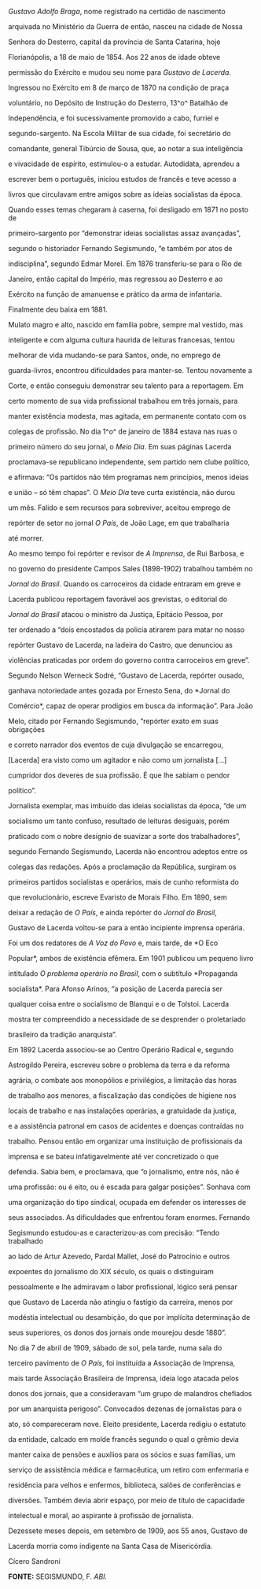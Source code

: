 

*Gustavo Adolfo Braga*, nome registrado na certidão de nascimento

arquivada no Ministério da Guerra de então, nasceu na cidade de Nossa

Senhora do Desterro, capital da província de Santa Catarina, hoje

Florianópolis, a 18 de maio de 1854. Aos 22 anos de idade obteve

permissão do Exército e mudou seu nome para *Gustavo de Lacerda*.



Ingressou no Exército em 8 de março de 1870 na condição de praça

voluntário, no Depósito de Instrução do Desterro, 13^o^ Batalhão de

Independência, e foi sucessivamente promovido a cabo, furriel e

segundo-sargento. Na Escola Militar de sua cidade, foi secretário do

comandante, general Tibúrcio de Sousa, que, ao notar a sua inteligência

e vivacidade de espírito, estimulou-o a estudar. Autodidata, aprendeu a

escrever bem o português, iniciou estudos de francês e teve acesso a

livros que circulavam entre amigos sobre as ideias socialistas da época.

Quando esses temas chegaram à caserna, foi desligado em 1871 no posto de

primeiro-sargento por “demonstrar ideias socialistas assaz avançadas”,

segundo o historiador Fernando Segismundo, “e também por atos de

indisciplina”, segundo Edmar Morel. Em 1876 transferiu-se para o Rio de

Janeiro, então capital do Império, mas regressou ao Desterro e ao

Exército na função de amanuense e prático da arma de infantaria.

Finalmente deu baixa em 1881.



Mulato magro e alto, nascido em família pobre, sempre mal vestido, mas

inteligente e com alguma cultura haurida de leituras francesas, tentou

melhorar de vida mudando-se para Santos, onde, no emprego de

guarda-livros, encontrou dificuldades para manter-se. Tentou novamente a

Corte, e então conseguiu demonstrar seu talento para a reportagem. Em

certo momento de sua vida profissional trabalhou em três jornais, para

manter existência modesta, mas agitada, em permanente contato com os

colegas de profissão. No dia 1^o^ de janeiro de 1884 estava nas ruas o

primeiro número do seu jornal, o *Meio Dia*. Em suas páginas Lacerda

proclamava-se republicano independente, sem partido nem clube político,

e afirmava: “Os partidos não têm programas nem princípios, menos ideias

e união – só têm chapas”. O *Meio Dia* teve curta existência, não durou

um mês. Falido e sem recursos para sobreviver, aceitou emprego de

repórter de setor no jornal *O País*, de João Lage, em que trabalharia

até morrer.



Ao mesmo tempo foi repórter e revisor de *A Imprensa*, de Rui Barbosa, e

no governo do presidente Campos Sales (1898-1902) trabalhou também no

*Jornal do Brasil*. Quando os carroceiros da cidade entraram em greve e

Lacerda publicou reportagem favorável aos grevistas, o editorial do

*Jornal do Brasil* atacou o ministro da Justiça, Epitácio Pessoa, por

ter ordenado a “dois encostados da polícia atirarem para matar no nosso

repórter Gustavo de Lacerda, na ladeira do Castro, que denunciou as

violências praticadas por ordem do governo contra carroceiros em greve”.

Segundo Nelson Werneck Sodré, “Gustavo de Lacerda, repórter ousado,

ganhava notoriedade antes gozada por Ernesto Sena, do *Jornal do

Comércio*, capaz de operar prodígios em busca da informação”. Para João

Melo, citado por Fernando Segismundo, “repórter exato em suas obrigações

e correto narrador dos eventos de cuja divulgação se encarregou,

[Lacerda] era visto como um agitador e não como um jornalista […]

cumpridor dos deveres de sua profissão. É que lhe sabiam o pendor

político”.



Jornalista exemplar, mas imbuído das ideias socialistas da época, “de um

socialismo um tanto confuso, resultado de leituras desiguais, porém

praticado com o nobre desígnio de suavizar a sorte dos trabalhadores”,

segundo Fernando Segismundo, Lacerda não encontrou adeptos entre os

colegas das redações. Após a proclamação da República, surgiram os

primeiros partidos socialistas e operários, mais de cunho reformista do

que revolucionário, escreve Evaristo de Morais Filho. Em 1890, sem

deixar a redação de *O País*, e ainda repórter do *Jornal do Brasil*,

Gustavo de Lacerda voltou-se para a então incipiente imprensa operária.

Foi um dos redatores de *A Voz do Povo* e, mais tarde, de *O Eco

Popular*, ambos de existência efêmera. Em 1901 publicou um pequeno livro

intitulado *O problema operário no Brasil*, com o subtítulo *Propaganda

socialista*. Para Afonso Arinos, “a posição de Lacerda parecia ser

qualquer coisa entre o socialismo de Blanqui e o de Tolstoi. Lacerda

mostra ter compreendido a necessidade de se desprender o proletariado

brasileiro da tradição anarquista”.



Em 1892 Lacerda associou-se ao Centro Operário Radical e, segundo

Astrogildo Pereira, escreveu sobre o problema da terra e da reforma

agrária, o combate aos monopólios e privilégios, a limitação das horas

de trabalho aos menores, a fiscalização das condições de higiene nos

locais de trabalho e nas instalações operárias, a gratuidade da justiça,

e a assistência patronal em casos de acidentes e doenças contraídas no

trabalho. Pensou então em organizar uma instituição de profissionais da

imprensa e se bateu infatigavelmente até ver concretizado o que

defendia. Sabia bem, e proclamava, que “o jornalismo, entre nós, não é

uma profissão: ou é eito, ou é escada para galgar posições”. Sonhava com

uma organização do tipo sindical, ocupada em defender os interesses de

seus associados. As dificuldades que enfrentou foram enormes. Fernando

Segismundo estudou-as e caracterizou-as com precisão: “Tendo trabalhado

ao lado de Artur Azevedo, Pardal Mallet, José do Patrocínio e outros

expoentes do jornalismo do XIX século, os quais o distinguiram

pessoalmente e lhe admiravam o labor profissional, lógico será pensar

que Gustavo de Lacerda não atingiu o fastígio da carreira, menos por

modéstia intelectual ou desambição, do que por implícita determinação de

seus superiores, os donos dos jornais onde mourejou desde 1880”.



No dia 7 de abril de 1909, sábado de sol, pela tarde, numa sala do

terceiro pavimento de *O País*, foi instituída a Associação de Imprensa,

mais tarde Associação Brasileira de Imprensa, ideia logo atacada pelos

donos dos jornais, que a consideravam “um grupo de malandros chefiados

por um anarquista perigoso”. Convocados dezenas de jornalistas para o

ato, só compareceram nove. Eleito presidente, Lacerda redigiu o estatuto

da entidade, calcado em molde francês segundo o qual o grêmio devia

manter caixa de pensões e auxílios para os sócios e suas famílias, um

serviço de assistência médica e farmacêutica, um retiro com enfermaria e

residência para velhos e enfermos, biblioteca, salões de conferências e

diversões. Também devia abrir espaço, por meio de título de capacidade

intelectual e moral, ao aspirante à profissão de jornalista.



Dezessete meses depois, em setembro de 1909, aos 55 anos, Gustavo de

Lacerda morria como indigente na Santa Casa de Misericórdia.



Cícero Sandroni



**FONTE:** SEGISMUNDO, F. *ABI.*

